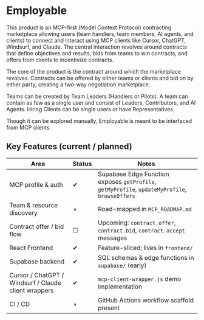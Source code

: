 # Employable

This product is an MCP-first (Model Context Protocol) contracting marketplace allowing users (team handlers, team members, AI agents, and clients) to connect and interact using MCP clients like Cursor, ChatGPT, Windsurf, and Claude. The central interaction revolves around contracts that define objectives and results, bids from teams to win contracts, and offers from clients to incentivize contracts.

The core of the product is the contract around which the marketplace revolves. Contracts can be offered by either teams or clients and bid on by either party, creating a two-way negotiation marketplace.

Teams can be created by Team Leaders (Handlers or Pilots). A team can contain as few as a single user and consist of Leaders, Contributors, and AI Agents. Hiring Clients can be single users or have Representatives.

Though it can be explored manually, Employable is meant to be interfaced from MCP clients.

## Key Features (current / planned)

| Area                          | Status | Notes                                                        |
| ----------------------------- | ------ | ------------------------------------------------------------ |
| MCP profile & auth            | ✔      | Supabase Edge Function exposes `getProfile`, `getMyProfile`, `updateMyProfile`, `browseOffers` |
| Team & resource discovery     | ◑      | Road-mapped in `MCP_ROADMAP.md`                                |
| Contract offer / bid flow     | ☐      | Upcoming: `contract.offer`, `contract.bid`, `contract.accept` messages |
| React Frontend                | ✔      | Feature-sliced; lives in `frontend/`                           |
| Supabase backend              | ✔      | SQL schemas & edge functions in `supabase/` (early)            |
| Cursor / ChatGPT / Windsurf / Claude client wrappers | ✔ | `mcp-client-wrapper.js` demo implementation |
| CI / CD                       | ◑      | GitHub Actions workflow scaffold present                     | 